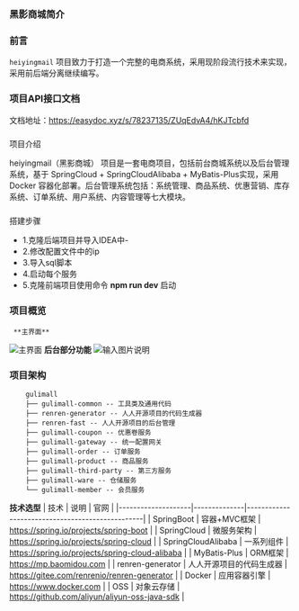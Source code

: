 ### 黑影商城简介

###  **前言** 


`heiyingmail` 项目致力于打造一个完整的电商系统，采用现阶段流行技术来实现，采用前后端分离继续编写。

### 项目API接口文档


文档地址：https://easydoc.xyz/s/78237135/ZUqEdvA4/hKJTcbfd
### 
项目介绍


heiyingmail（黑影商城） 项目是一套电商项目，包括前台商城系统以及后台管理系统，基于 SpringCloud + SpringCloudAlibaba + MyBatis-Plus实现，采用 Docker 容器化部署。后台管理系统包括：系统管理、商品系统、优惠营销、库存系统、订单系统、用户系统、内容管理等七大模块。


### 
搭建步骤
*    1.克隆后端项目并导入IDEA中-  
*    2.修改配置文件中的ip
*    3.导入sql脚本
*    4.启动每个服务
*    5.克隆前端项目使用命令 **npm run dev**  启动

### 项目概览
     **主界面** 
![主界面](https://images.gitee.com/uploads/images/2021/1027/200119_ea75881b_9847356.png "屏幕截图.png")
     **后台部分功能** 
![输入图片说明](https://images.gitee.com/uploads/images/2021/1027/200501_cca48f05_9847356.png "屏幕截图.png")
### 项目架构

        gulimall
        ├── gulimall-common -- 工具类及通用代码
        ├── renren-generator -- 人人开源项目的代码生成器
        ├── renren-fast -- 人人开源项目的后台管理
        ├── gulimall-coupon -- 优惠卷服务
        ├── gulimall-gateway -- 统一配置网关
        ├── gulimall-order -- 订单服务
        ├── gulimall-product -- 商品服务
        ├── gulimall-third-party -- 第三方服务
        ├── gulimall-ware -- 仓储服务
        └── gulimall-member -- 会员服务
 **技术选型** 
| 技术                 | 说明           | 官网                                              |
|--------------------|--------------|-------------------------------------------------|
| SpringBoot         | 容器+MVC框架     | https://spring.io/projects/spring-boot          |
| SpringCloud        | 微服务架构        | https://spring.io/projects/spring-cloud         |
| SpringCloudAlibaba | 一系列组件        | https://spring.io/projects/spring-cloud-alibaba |
| MyBatis-Plus       | ORM框架        | https://mp.baomidou.com                         |
| renren-generator   | 人人开源项目的代码生成器 | https://gitee.com/renrenio/renren-generator     |
| Docker             | 应用容器引擎       | https://www.docker.com                          |
| OSS                | 对象云存储        | https://github.com/aliyun/aliyun-oss-java-sdk   |




